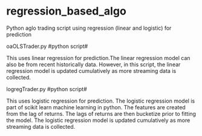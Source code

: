 # regression_based_algo
Python aglo trading script using regression (linear and logistic) for prediction

oaOLSTrader.py  #python script#

This uses linear regression for prediction.The linear regression model can also be from recent historically data. However, in this script, the linear regression model is updated cumulatively as more streaming data is collected. 


logregTrader.py  #python script#

This uses logistic regression for prediction. The logistic regression model is part of scikit learn machine learning in python. The features are created from the lag of returns. The lags of returns are then bucketize prior to fitting the model. The logistic regression model is updated cumulatively as more streaming data is collected.
